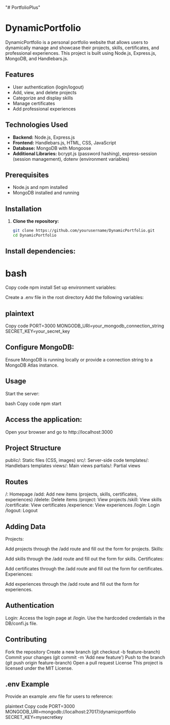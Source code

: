 "# PortfolioPlus" 
# DynamicPortfolio

DynamicPortfolio is a personal portfolio website that allows users to dynamically manage and showcase their projects, skills, certificates, and professional experiences. This project is built using Node.js, Express.js, MongoDB, and Handlebars.js.

## Features

- User authentication (login/logout)
- Add, view, and delete projects
- Categorize and display skills
- Manage certificates
- Add professional experiences

## Technologies Used

- **Backend:** Node.js, Express.js
- **Frontend:** Handlebars.js, HTML, CSS, JavaScript
- **Database:** MongoDB with Mongoose
- **Additional Libraries:** bcrypt.js (password hashing), express-session (session management), dotenv (environment variables)

## Prerequisites

- Node.js and npm installed
- MongoDB installed and running

## Installation

1. **Clone the repository:**
   ```bash
   git clone https://github.com/yourusername/DynamicPortfolio.git
   cd DynamicPortfolio

## Install dependencies:

# bash
Copy code
npm install
Set up environment variables:

Create a .env file in the root directory
Add the following variables:
## plaintext
Copy code
PORT=3000
MONGODB_URI=your_mongodb_connection_string
SECRET_KEY=your_secret_key
## Configure MongoDB:

Ensure MongoDB is running locally or provide a connection string to a MongoDB Atlas instance.

## Usage
Start the server:

bash
Copy code
npm start


## Access the application:

Open your browser and go to http://localhost:3000

## Project Structure
public/: Static files (CSS, images)
src/: Server-side code
templates/: Handlebars templates
views/: Main views
partials/: Partial views

## Routes
/: Homepage
/add: Add new items (projects, skills, certificates, experiences)
/delete: Delete items
/project: View projects
/skill: View skills
/certificate: View certificates
/experience: View experiences
/login: Login
/logout: Logout

## Adding Data
Projects:

Add projects through the /add route and fill out the form for projects.
Skills:

Add skills through the /add route and fill out the form for skills.
Certificates:

Add certificates through the /add route and fill out the form for certificates.
Experiences:

Add experiences through the /add route and fill out the form for experiences.
## Authentication
Login:
Access the login page at /login.
Use the hardcoded credentials in the DB/confi.js file.

## Contributing
Fork the repository
Create a new branch (git checkout -b feature-branch)
Commit your changes (git commit -m 'Add new feature')
Push to the branch (git push origin feature-branch)
Open a pull request
License
This project is licensed under the MIT License.

## .env Example
Provide an example .env file for users to reference:

plaintext
Copy code
PORT=3000
MONGODB_URI=mongodb://localhost:27017/dynamicportfolio
SECRET_KEY=mysecretkey

